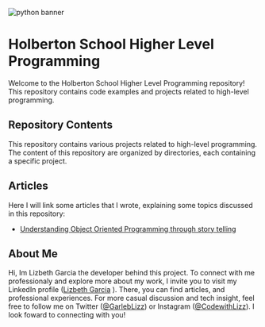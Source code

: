 ![python banner](https://media.giphy.com/media/coxQHKASG60HrHtvkt/giphy.gif)
# Holberton School Higher Level Programming
Welcome to the Holberton School Higher Level Programming repository! This repository contains code examples and projects related to high-level programming. 

## Repository Contents
This repository contains various projects related to high-level programming. The content of this repository are organized by directories, each containing a specific project.

## Articles
Here I will link some articles that I wrote, explaining some topics discussed in this repository:
- [Understanding Object Oriented Programming through story telling](https://medium.com/@LizzGarleb/understanding-object-oriented-programming-through-story-telling-18dfe36ccb0)

## About Me
Hi, Im Lizbeth Garcia the developer behind this project. To connect with me professionaly and explore more about my work, I invite you to visit my LinkedIn profile ([Lizbeth Garcia](https://www.linkedin.com/in/lizbeth-garcia-53657a22a?lipi=urn%3Ali%3Apage%3Ad_flagship3_profile_view_base_contact_details%3B0ioxuQ4BQy2Z%2Fclq%2BYgMvQ%3D%3D) ). There, you can find articles, and professional experiences. For more casual discussion and tech insight, feel free to follow me on Twitter ([@GarlebLizz](https://twitter.com/GarlebLizz)) or Instagram ([@CodewithLizz](https://www.instagram.com/codewithlizz/)). I look foward to connecting with you!
